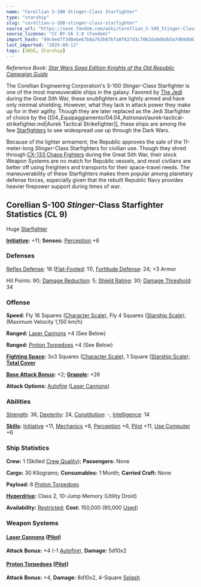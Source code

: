 ```yaml
---
name: "Corellian S-100 Stinger-Class Starfighter"
type: "starship"
slug: "corellian-s-100-stinger-class-starfighter"
source_url: "https://swse.fandom.com/wiki/Corellian_S-100_Stinger-Class_Starfighter"
source_license: "CC BY-SA 3.0 (Fandom)"
import_hash: "99c9ed7f3d8ebe67b0a763b67bfa8f827d3c7062da0d8db5a7d68db677d0d7b4"
last_imported: "2025-09-12"
tags: [SWSE, Starship]
---
```

*Reference Book: [Star Wars Saga Edition Knights of the Old Republic Campaign Guide](https://swse.fandom.com/wiki/Star_Wars_Saga_Edition_Knights_of_the_Old_Republic_Campaign_Guide)*

The Corellian Engineering Corporation's S-100 *Stinger*-Class Starfighter is one of the most maneuverable ships in the galaxy. Favored by [The Jedi](https://swse.fandom.com/wiki/The_Jedi) during the Great Sith War, these snubfighters are lightly armed and have only minimal shielding. However, what they lack in attack power they make up for in their agility. Though they are later replaced as the Jedi Starfighter of choice by the [[04_Equipaggiamento/04.04_Astronavi/aurek-tactical-strikefighter.md|Aurek Tactical Strikefighter]], these ships are among the few [Starfighters](https://swse.fandom.com/wiki/Starfighters) to see widespread use up through the Dark Wars.

Because of the lighter armament, the Republic approves the sale of the 11-meter-long *Stinger*-Class Starfighters for civilian use. Though they shred through [CX-133 Chaos Fighters](https://swse.fandom.com/wiki/CX-133_Chaos_Fighters) during the Great Sith War, their stock Weapon Systems are no match for Republic vessels, and most civilians are better off using freighters and transports for their space-travel needs. The maneuverability of these Starfighters makes them popular among planetary defense forces, especially given that the rebuilt Republic Navy provides heavier firepower support during times of war.
## Corellian S-100 *Stinger*-Class Starfighter Statistics (CL 9)
Huge [Starfighter](https://swse.fandom.com/wiki/Starfighter)

**[Initiative](https://swse.fandom.com/wiki/Initiative):** +11; **Senses:** [Perception](https://swse.fandom.com/wiki/Perception) +6
### Defenses
[Reflex Defense](https://swse.fandom.com/wiki/Reflex_Defense_(Vehicles)): 18 ([Flat-Footed](https://swse.fandom.com/wiki/Flat-Footed): 11), [Fortitude Defense](https://swse.fandom.com/wiki/Fortitude_Defense_(Vehicles)): 24; +3 Armor

Hit Points: 90; [Damage Reduction](https://swse.fandom.com/wiki/Damage_Reduction): 5; [Shield Rating](https://swse.fandom.com/wiki/Shield_Rating): 30; [Damage Threshold](https://swse.fandom.com/wiki/Damage_Threshold_(Vehicles)): 34
### Offense
**Speed:** Fly 16 Squares ([Character Scale](https://swse.fandom.com/wiki/Character_Scale)), Fly 4 Squares ([Starship Scale](https://swse.fandom.com/wiki/Starship_Scale)); (Maximum Velocity 1,150 km/h)

**Ranged:** [Laser Cannons](https://swse.fandom.com/wiki/Laser_Cannons) +4 (See Below)

**Ranged:** [Proton Torpedoes](https://swse.fandom.com/wiki/Proton_Torpedoes) +4 (See Below)

**[Fighting Space](https://swse.fandom.com/wiki/Fighting_Space):** 3x3 Squares ([Character Scale](https://swse.fandom.com/wiki/Character_Scale)), 1 Square ([Starship Scale](https://swse.fandom.com/wiki/Starship_Scale)); **[Total Cover](https://swse.fandom.com/wiki/Total_Cover)**

**[Base Attack Bonus](https://swse.fandom.com/wiki/Base_Attack_Bonus):** +2; **[Grapple](https://swse.fandom.com/wiki/Grapple):** +26

**Attack Options:** [Autofire](https://swse.fandom.com/wiki/Autofire_(Vehicle_Combat)) ([Laser Cannons](https://swse.fandom.com/wiki/Laser_Cannons))
### Abilities
[Strength](https://swse.fandom.com/wiki/Strength): 38, [Dexterity](https://swse.fandom.com/wiki/Dexterity): 24, [Constitution](https://swse.fandom.com/wiki/Constitution): -, [Intelligence](https://swse.fandom.com/wiki/Intelligence): 14

**[Skills](https://swse.fandom.com/wiki/Skills):** [Initiative](https://swse.fandom.com/wiki/Initiative) +11, [Mechanics](https://swse.fandom.com/wiki/Mechanics) +6, [Perception](https://swse.fandom.com/wiki/Perception) +6, [Pilot](https://swse.fandom.com/wiki/Pilot) +11, [Use Computer](https://swse.fandom.com/wiki/Use_Computer) +6
### Ship Statistics
**Crew:** 1 (Skilled [Crew Quality](https://swse.fandom.com/wiki/Crew_Quality)); **Passengers:** None

**Cargo:** 30 Kilograms; **Consumables:** 1 Month; **Carried Craft:** None

**Payload:** 8 [Proton Torpedoes](https://swse.fandom.com/wiki/Proton_Torpedoes)

**[Hyperdrive](https://swse.fandom.com/wiki/Hyperdrive):** Class 2, 10-Jump Memory (Utility Droid)

**Availability:** [Restricted](https://swse.fandom.com/wiki/Restricted); **Cost:** 150,000 (90,000 [Used](https://swse.fandom.com/wiki/Used))
### Weapon Systems
#### **[Laser Cannons](https://swse.fandom.com/wiki/Laser_Cannons) ([Pilot](https://swse.fandom.com/wiki/Pilot_(Vehicle_Combat)))**
**Attack Bonus:** +4 (-1 [Autofire](https://swse.fandom.com/wiki/Autofire_(Vehicle_Combat))), **Damage:** 5d10x2
#### **[Proton Torpedoes](https://swse.fandom.com/wiki/Proton_Torpedoes) ([Pilot](https://swse.fandom.com/wiki/Pilot_(Vehicle_Combat)))**
**Attack Bonus:** +4, **Damage:** 8d10x2, 4-Square [Splash](https://swse.fandom.com/wiki/Splash)